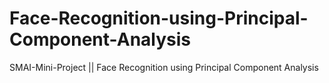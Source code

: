 # Face-Recognition-using-Principal-Component-Analysis
SMAI-Mini-Project || Face Recognition using Principal Component Analysis

